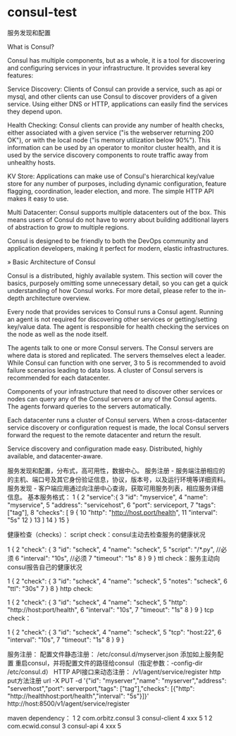 # consul-test

服务发现和配置

What is Consul?

Consul has multiple components, but as a whole, it is a tool for discovering and configuring services in your infrastructure. It provides several key features:

Service Discovery: Clients of Consul can provide a service, such as api or mysql, and other clients can use Consul to discover providers of a given service. Using either DNS or HTTP, applications can easily find the services they depend upon.

Health Checking: Consul clients can provide any number of health checks, either associated with a given service ("is the webserver returning 200 OK"), or with the local node ("is memory utilization below 90%"). This information can be used by an operator to monitor cluster health, and it is used by the service discovery components to route traffic away from unhealthy hosts.

KV Store: Applications can make use of Consul's hierarchical key/value store for any number of purposes, including dynamic configuration, feature flagging, coordination, leader election, and more. The simple HTTP API makes it easy to use.

Multi Datacenter: Consul supports multiple datacenters out of the box. This means users of Consul do not have to worry about building additional layers of abstraction to grow to multiple regions.

Consul is designed to be friendly to both the DevOps community and application developers, making it perfect for modern, elastic infrastructures.

» Basic Architecture of Consul

Consul is a distributed, highly available system. This section will cover the basics, purposely omitting some unnecessary detail, so you can get a quick understanding of how Consul works. For more detail, please refer to the in-depth architecture overview.

Every node that provides services to Consul runs a Consul agent. Running an agent is not required for discovering other services or getting/setting key/value data. The agent is responsible for health checking the services on the node as well as the node itself.

The agents talk to one or more Consul servers. The Consul servers are where data is stored and replicated. The servers themselves elect a leader. While Consul can function with one server, 3 to 5 is recommended to avoid failure scenarios leading to data loss. A cluster of Consul servers is recommended for each datacenter.

Components of your infrastructure that need to discover other services or nodes can query any of the Consul servers or any of the Consul agents. The agents forward queries to the servers automatically.

Each datacenter runs a cluster of Consul servers. When a cross-datacenter service discovery or configuration request is made, the local Consul servers forward the request to the remote datacenter and return the result.

Service discovery and configuration made easy. Distributed, highly available, and datacenter-aware.


服务发现和配置，分布式，高可用性，数据中心。
服务注册 - 服务端注册相应的的主机、端口号及其它身份验证信息，协议，版本号，以及运行环境等详细资料。
服务发现 - 客户端应用通过向注册中心查询，获取可用服务列表，相应服务详细信息。
基本服务格式：
 1 {
 2   "service":{
 3     "id": "myservice",
 4     "name": "myservice",
 5     "address": "servicehost",
 6     "port": serviceport,
 7     "tags": ["tag"],
 8     "checks": [
 9         {
10             "http": "http://host.port/health",
11             "interval": "5s"
12         }
13     ]
14   }
15 }
 

健康检查（checks）：
script check：consul主动去检查服务的健康状况

1 {
2   "check": {
3     "id": "scheck",
4     "name": "scheck",
5     "script": "/*.py", //必须
6     "interval": "10s", //必须
7     "timeout": "1s"
8   }
9 }
ttl check：服务主动向consul报告自己的健康状况

1 {
2   "check": {
3     "id": "scheck",
4     "name": "scheck",
5     "notes": "scheck",
6     "ttl": "30s"
7   }
8 }
http check:

1 {
2   "check": {
3     "id": "scheck",
4     "name": "scheck",
5     "http": "http://host:port/health",
6     "interval": "10s",
7     "timeout": "1s"
8   }
9 }
tcp check：

1 {
2   "check": {
3     "id": "scheck",
4     "name": "scheck",
5     "tcp": "host:22",
6     "interval": "10s",
7     "timeout": "1s"
8   }
9 }

服务注册：
配置文件静态注册：
    /etc/consul.d/myserver.json
    添加如上服务配置
    重启consul，并将配置文件的路径给consul（指定参数：-config-dir /etc/consul.d）
HTTP API接口来动态注册：
    /v1/agent/service/register http put方法注册
    url -X PUT -d '{"id": "myserver","name": "myserver","address": "serverhost","port": serverport,"tags": ["tag"],"checks": [{"http": "http://healthhost:port/health","interval": "5s"}]}' http://host:8500/v1/agent/service/register
    
maven dependency：
1 <dependency>
2     <groupId>com.orbitz.consul</groupId>
3     <artifactId>consul-client</artifactId>
4     <version>xxx</version>
5 </dependency>
1 <dependency>
2     <groupId>com.ecwid.consul</groupId>
3     <artifactId>consul-api</artifactId>
4     <version>xxx</version>
5 </dependency>
 
